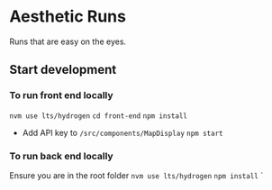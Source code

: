 # Aesthetic Runs

Runs that are easy on the eyes.

## Start development

### To run front end locally
`nvm use lts/hydrogen`
`cd front-end`
`npm install`
- Add API key to `/src/components/MapDisplay`
`npm start`

### To run back end locally
Ensure you are in the root folder
`nvm use lts/hydrogen`
`npm install`
`
